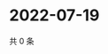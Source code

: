 # 2022-07-19

共 0 条

<!-- BEGIN WEIBO -->
<!-- 最后更新时间 Tue Jul 19 2022 15:00:51 GMT+0800 (China Standard Time) -->

<!-- END WEIBO -->
